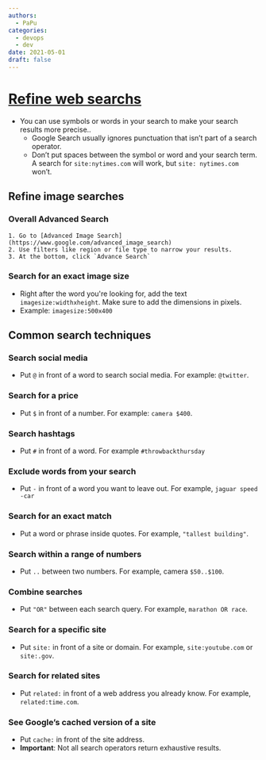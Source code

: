 ```yaml
---
authors:
  - PaPu
categories:
  - devops
  - dev
date: 2021-05-01
draft: false
---
```


# [Refine web searchs](https://support.google.com/websearch/answer/2466433?hl=en)

- You can use symbols or words in your search to make your search results more precise..
  - Google Search usually ignores punctuation that isn’t part of a search operator.
  - Don’t put spaces between the symbol or word and your search term. A search for `site:nytimes.com` will work, but `site: nytimes.com` won’t.

<!-- more -->

## Refine image searches

### Overall Advanced Search

    1. Go to [Advanced Image Search](https://www.google.com/advanced_image_search)
    2. Use filters like region or file type to narrow your results.
    3. At the bottom, click `Advance Search`

### Search for an exact image size

- Right after the word you're looking for, add the text `imagesize:widthxheight`. Make sure to add the dimensions in pixels.
- Example: `imagesize:500x400`

## Common search techniques

### Search social media

- Put `@` in front of a word to search social media. For example: `@twitter`.

### Search for a price

- Put `$` in front of a number. For example: `camera $400`.

### Search hashtags

- Put `#` in front of a word. For example `#throwbackthursday`

### Exclude words from your search

- Put `-` in front of a word you want to leave out. For example, `jaguar speed -car`

### Search for an exact match

- Put a word or phrase inside quotes. For example, `"tallest building"`.

### Search within a range of numbers

- Put `..` between two numbers. For example, camera `$50..$100`.

### Combine searches

- Put `"OR"` between each search query. For example, `marathon OR race`.

### Search for a specific site

- Put `site:` in front of a site or domain. For example, `site:youtube.com` or `site:.gov`.

### Search for related sites

- Put `related:` in front of a web address you already know. For example, `related:time.com`.

### See Google’s cached version of a site

- Put `cache:` in front of the site address.
- **Important**: Not all search operators return exhaustive results.

